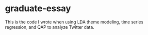 # graduate-essay

This is the code I wrote when using LDA theme modeling, time series regression, and QAP to analyze Twitter data.